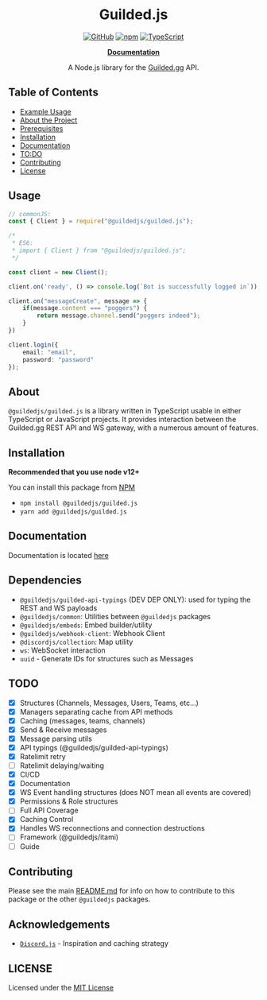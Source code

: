 <div align="center">
<h1>Guilded.js</h1>

<p><a href="https://github.com/zaida04/guilded.js/blob/main/LICENSE"><img src="https://img.shields.io/github/license/guildedjs/guilded.js" alt="GitHub"></a>
<a href="https://www.npmjs.com/package/@guildedjs/guilded.js"><img src="https://img.shields.io/npm/v/@guildedjs/guilded.js?color=crimson&amp;logo=npm" alt="npm"></a>
<a href="https://github.com/zaida04/guilded.js/actions/workflows/typescript.yml"><img src="https://github.com/zaida04/guilded.js/actions/workflows/typescript.yml/badge.svg" alt="TypeScript"></a></p>
 
<p><a href="https://guilded.js.org/modules/guilded_js.html"><b>Documentation</b></a></p>

A Node.js library for the [Guilded.gg](https://www.guilded.gg/) API.
</div>

## Table of Contents
* [Example Usage](#usage)
* [About the Project](#about)
* [Prerequisites](#prerequisites)
* [Installation](#installation)
* [Documentation](#documentation)
* [TO:DO](#todo)
* [Contributing](#contributing)
* [License](#LICENSING)

## Usage
```ts
// commonJS:
const { Client } = require("@guildedjs/guilded.js");

/*
 * ES6:
 * import { Client } from "@guildedjs/guilded.js";
 */

const client = new Client();

client.on('ready', () => console.log(`Bot is successfully logged in`));

client.on("messageCreate", message => {
    if(message.content === "poggers") {
        return message.channel.send("poggers indeed");
    }
})

client.login({
    email: "email",
    password: "password"
});
```

## About
`@guildedjs/guilded.js` is a library written in TypeScript usable in either TypeScript or JavaScript projects. It provides interaction between the Guilded.gg REST API and WS gateway, with a numerous amount of features.

## Installation
**Recommended that you use node v12+**

You can install this package from [NPM](https://www.npmjs.com/package/@guildedjs/guilded.js)

- `npm install @guildedjs/guilded.js`
- `yarn add @guildedjs/guilded.js`

## Documentation
Documentation is located [here](https://guilded.js.org)

## Dependencies
- `@guildedjs/guilded-api-typings` (DEV DEP ONLY): used for typing the REST and WS payloads
- `@guildedjs/common`: Utilities between `@guildedjs` packages
- `@guildedjs/embeds`: Embed builder/utility
- `@guildedjs/webhook-client`: Webhook Client
- `@discordjs/collection`: Map utility
- `ws`: WebSocket interaction
- `uuid` - Generate IDs for structures such as Messages

## TODO
- [x] Structures (Channels, Messages, Users, Teams, etc...)
- [x] Managers separating cache from API methods
- [x] Caching (messages, teams, channels) 
- [x] Send & Receive messages 
- [x] Message parsing utils
- [x] API typings (@guildedjs/guilded-api-typings)
- [x] Ratelimit retry
- [ ] Ratelimit delaying/waiting 
- [X] CI/CD
- [X] Documentation
- [X] WS Event handling structures (does NOT mean all events are covered)
- [X] Permissions & Role structures
- [ ] Full API Coverage 
- [X] Caching Control
- [X] Handles WS reconnections and connection destructions
- [ ] Framework (@guildedjs/itami)
- [ ] Guide

## Contributing
Please see the main [README.md](https://github.com/zaida04/guilded.js) for info on how to contribute to this package or the other `@guildedjs` packages.

## Acknowledgements
- [`Discord.js`](https://discord.js.org/#/) - Inspiration and caching strategy
  
## LICENSE
Licensed under the [MIT License](https://github.com/zaida04/guilded.js/blob/main/LICENSE)  
